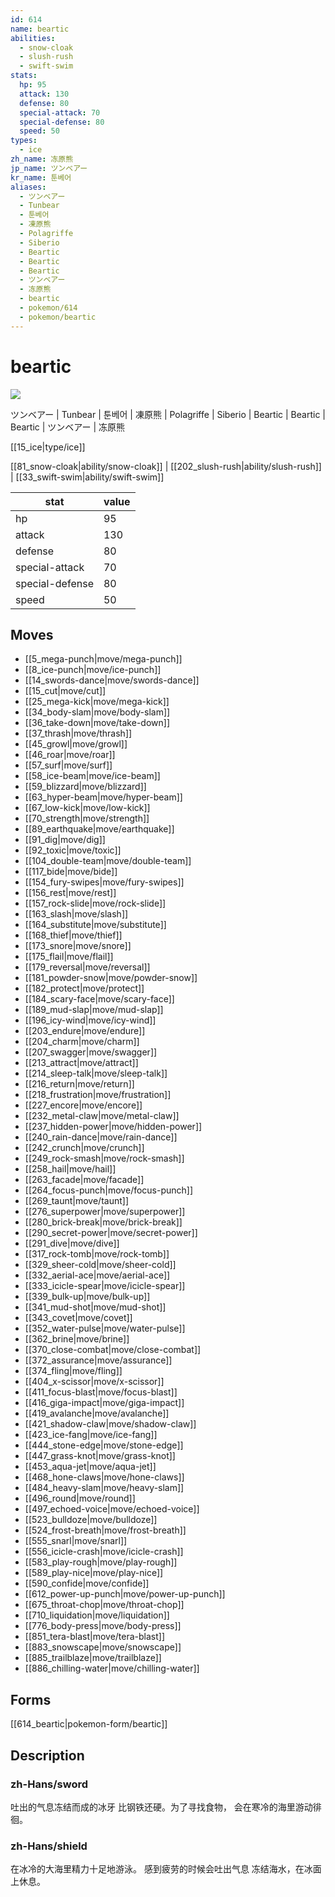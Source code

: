 ```yaml
---
id: 614
name: beartic
abilities:
  - snow-cloak
  - slush-rush
  - swift-swim
stats:
  hp: 95
  attack: 130
  defense: 80
  special-attack: 70
  special-defense: 80
  speed: 50
types:
  - ice
zh_name: 冻原熊
jp_name: ツンベアー
kr_name: 툰베어
aliases:
  - ツンベアー
  - Tunbear
  - 툰베어
  - 凍原熊
  - Polagriffe
  - Siberio
  - Beartic
  - Beartic
  - Beartic
  - ツンベアー
  - 冻原熊
  - beartic
  - pokemon/614
  - pokemon/beartic
---
```

# beartic

![](https://raw.githubusercontent.com/PokeAPI/sprites/master/sprites/pokemon/614.png)

ツンベアー | Tunbear | 툰베어 | 凍原熊 | Polagriffe | Siberio | Beartic | Beartic | Beartic | ツンベアー | 冻原熊

[[15_ice|type/ice]]

[[81_snow-cloak|ability/snow-cloak]] | [[202_slush-rush|ability/slush-rush]] | [[33_swift-swim|ability/swift-swim]]

|stat|value|
|---|---|
|hp|95|
|attack|130|
|defense|80|
|special-attack|70|
|special-defense|80|
|speed|50|


## Moves

- [[5_mega-punch|move/mega-punch]]
- [[8_ice-punch|move/ice-punch]]
- [[14_swords-dance|move/swords-dance]]
- [[15_cut|move/cut]]
- [[25_mega-kick|move/mega-kick]]
- [[34_body-slam|move/body-slam]]
- [[36_take-down|move/take-down]]
- [[37_thrash|move/thrash]]
- [[45_growl|move/growl]]
- [[46_roar|move/roar]]
- [[57_surf|move/surf]]
- [[58_ice-beam|move/ice-beam]]
- [[59_blizzard|move/blizzard]]
- [[63_hyper-beam|move/hyper-beam]]
- [[67_low-kick|move/low-kick]]
- [[70_strength|move/strength]]
- [[89_earthquake|move/earthquake]]
- [[91_dig|move/dig]]
- [[92_toxic|move/toxic]]
- [[104_double-team|move/double-team]]
- [[117_bide|move/bide]]
- [[154_fury-swipes|move/fury-swipes]]
- [[156_rest|move/rest]]
- [[157_rock-slide|move/rock-slide]]
- [[163_slash|move/slash]]
- [[164_substitute|move/substitute]]
- [[168_thief|move/thief]]
- [[173_snore|move/snore]]
- [[175_flail|move/flail]]
- [[179_reversal|move/reversal]]
- [[181_powder-snow|move/powder-snow]]
- [[182_protect|move/protect]]
- [[184_scary-face|move/scary-face]]
- [[189_mud-slap|move/mud-slap]]
- [[196_icy-wind|move/icy-wind]]
- [[203_endure|move/endure]]
- [[204_charm|move/charm]]
- [[207_swagger|move/swagger]]
- [[213_attract|move/attract]]
- [[214_sleep-talk|move/sleep-talk]]
- [[216_return|move/return]]
- [[218_frustration|move/frustration]]
- [[227_encore|move/encore]]
- [[232_metal-claw|move/metal-claw]]
- [[237_hidden-power|move/hidden-power]]
- [[240_rain-dance|move/rain-dance]]
- [[242_crunch|move/crunch]]
- [[249_rock-smash|move/rock-smash]]
- [[258_hail|move/hail]]
- [[263_facade|move/facade]]
- [[264_focus-punch|move/focus-punch]]
- [[269_taunt|move/taunt]]
- [[276_superpower|move/superpower]]
- [[280_brick-break|move/brick-break]]
- [[290_secret-power|move/secret-power]]
- [[291_dive|move/dive]]
- [[317_rock-tomb|move/rock-tomb]]
- [[329_sheer-cold|move/sheer-cold]]
- [[332_aerial-ace|move/aerial-ace]]
- [[333_icicle-spear|move/icicle-spear]]
- [[339_bulk-up|move/bulk-up]]
- [[341_mud-shot|move/mud-shot]]
- [[343_covet|move/covet]]
- [[352_water-pulse|move/water-pulse]]
- [[362_brine|move/brine]]
- [[370_close-combat|move/close-combat]]
- [[372_assurance|move/assurance]]
- [[374_fling|move/fling]]
- [[404_x-scissor|move/x-scissor]]
- [[411_focus-blast|move/focus-blast]]
- [[416_giga-impact|move/giga-impact]]
- [[419_avalanche|move/avalanche]]
- [[421_shadow-claw|move/shadow-claw]]
- [[423_ice-fang|move/ice-fang]]
- [[444_stone-edge|move/stone-edge]]
- [[447_grass-knot|move/grass-knot]]
- [[453_aqua-jet|move/aqua-jet]]
- [[468_hone-claws|move/hone-claws]]
- [[484_heavy-slam|move/heavy-slam]]
- [[496_round|move/round]]
- [[497_echoed-voice|move/echoed-voice]]
- [[523_bulldoze|move/bulldoze]]
- [[524_frost-breath|move/frost-breath]]
- [[555_snarl|move/snarl]]
- [[556_icicle-crash|move/icicle-crash]]
- [[583_play-rough|move/play-rough]]
- [[589_play-nice|move/play-nice]]
- [[590_confide|move/confide]]
- [[612_power-up-punch|move/power-up-punch]]
- [[675_throat-chop|move/throat-chop]]
- [[710_liquidation|move/liquidation]]
- [[776_body-press|move/body-press]]
- [[851_tera-blast|move/tera-blast]]
- [[883_snowscape|move/snowscape]]
- [[885_trailblaze|move/trailblaze]]
- [[886_chilling-water|move/chilling-water]]

## Forms



[[614_beartic|pokemon-form/beartic]]

## Description

### zh-Hans/sword

吐出的气息冻结而成的冰牙
比钢铁还硬。为了寻找食物，
会在寒冷的海里游动徘徊。

### zh-Hans/shield

在冰冷的大海里精力十足地游泳。
感到疲劳的时候会吐出气息
冻结海水，在冰面上休息。

